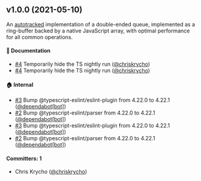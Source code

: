 ## v1.0.0 (2021-05-10)

An [autotracked](https://v5.chriskrycho.com/journal/autotracking-elegant-dx-via-cutting-edge-cs/) implementation of a double-ended queue, implemented as a ring-buffer backed by a native JavaScript array, with optimal performance for all common operations.

#### :memo: Documentation
* [#4](https://github.com/linkedin/tracked-queue/pull/4) Temporarily hide the TS nightly run ([@chriskrycho](https://github.com/chriskrycho))
* [#4](https://github.com/linkedin/tracked-queue/pull/4) Temporarily hide the TS nightly run ([@chriskrycho](https://github.com/chriskrycho))

#### :house: Internal
* [#3](https://github.com/linkedin/tracked-queue/pull/3) Bump @typescript-eslint/eslint-plugin from 4.22.0 to 4.22.1 ([@dependabot[bot]](https://github.com/apps/dependabot))
* [#2](https://github.com/linkedin/tracked-queue/pull/2) Bump @typescript-eslint/parser from 4.22.0 to 4.22.1 ([@dependabot[bot]](https://github.com/apps/dependabot))
* [#3](https://github.com/linkedin/tracked-queue/pull/3) Bump @typescript-eslint/eslint-plugin from 4.22.0 to 4.22.1 ([@dependabot[bot]](https://github.com/apps/dependabot))
* [#2](https://github.com/linkedin/tracked-queue/pull/2) Bump @typescript-eslint/parser from 4.22.0 to 4.22.1 ([@dependabot[bot]](https://github.com/apps/dependabot))

#### Committers: 1
- Chris Krycho ([@chriskrycho](https://github.com/chriskrycho))

